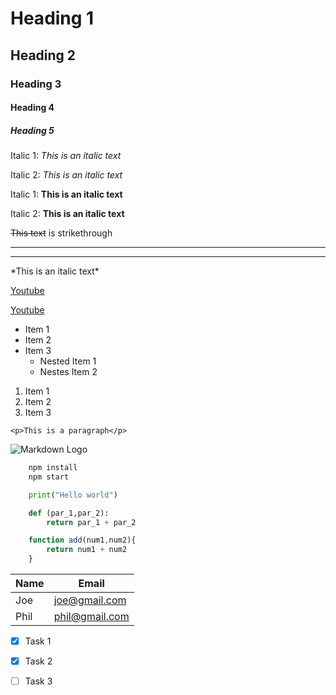 <!--Headings-->
# Heading 1
## Heading 2
### Heading 3
#### Heading 4
##### Heading 5

<!--Italics-->
Italic 1: *This is an italic text*

Italic 2: _This is an italic text_

<!--Strong-->
Italic 1: **This is an italic text**

Italic 2: __This is an italic text__

<!--strikethrough-->
~~This text~~ is strikethrough

<!--Horizontal rule-->
___
- - -
<!--showing the char-->

\*This is an italic text\*

<!--links-->

[Youtube](http://www.youtube.com)

<!--links with hover text-->

[Youtube](http://www.youtube.com
"Youtube")

<!--unordered list-->

* Item 1
* Item 2
* Item 3
    * Nested Item 1
    * Nestes Item 2

<!--ordered list-->

1. Item 1
1. Item 2
1. Item 3

<!--Inline code block-->
`<p>This is a paragraph</p>`

<!--Images-->

![Markdown Logo](https://markdown-here.com/img/icon256.png)

<!--Github Markdown-->

<!--Code Bloack(specify the language)-->

```bash
    npm install
    npm start
```
```python
    print("Hello world")

    def (par_1,par_2):
        return par_1 + par_2

```

```javascript
    function add(num1,num2){
        return num1 + num2
    }

```

<!--Table-->

| Name    | Email          |
|---------|----------------|
| Joe     | joe@gmail.com  |
| Phil    | phil@gmail.com |

<!--Task Lists-->

* [x] Task 1
* [x] Task 2
* [ ] Task 3




